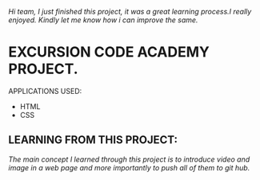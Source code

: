 
_Hi team,
I just finished this project, it was a great learning process.I really enjoyed. Kindly let me know how i can improve the same._



# EXCURSION CODE ACADEMY PROJECT.
APPLICATIONS USED:
*  HTML
*  CSS
## LEARNING FROM THIS PROJECT:
_The main concept I learned through this project is to introduce video and image in a web page and more importantly to push all of them to git hub._
